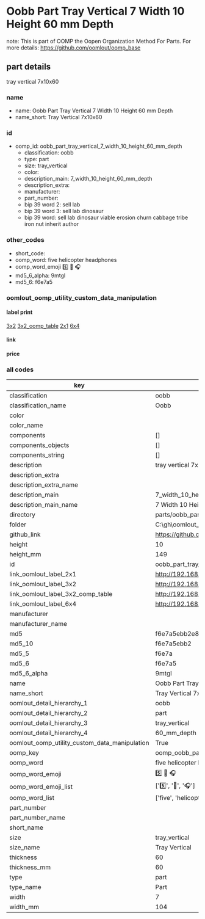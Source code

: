 # Oobb Part Tray Vertical 7 Width 10 Height 60 mm Depth  

note: This is part of OOMP the Oopen Organization Method For Parts. For more details: https://github.com/oomlout/oomp_base

##  part details
  



tray vertical 7x10x60



### name
* name: Oobb Part Tray Vertical 7 Width 10 Height 60 mm Depth
* name_short: Tray Vertical 7x10x60 
### id
* oomp_id: oobb_part_tray_vertical_7_width_10_height_60_mm_depth
  * classification: oobb
  * type: part
  * size: tray_vertical
  * color: 
  * description_main: 7_width_10_height_60_mm_depth
  * description_extra: 
  * manufacturer: 
  * part_number: 
  * bip 39 word 2: sell lab
  * bip 39 word 3: sell lab dinosaur
  * bip 39 word: sell lab dinosaur viable erosion churn cabbage tribe iron nut inherit author

### other_codes
* short_code: 
* oomp_word: five helicopter headphones
* oomp_word_emoji :five: :helicopter: :headphones:
* md5_6_alpha: 9mtgl
* md5_6: f6e7a5






### oomlout_oomp_utility_custom_data_manipulation
#### label print
[3x2](http://192.168.1.245:1112/?label=oomp%209mtgl)
[3x2_oomp_table](http://192.168.1.108:1112/?label=oomp%209mtgl)
[2x1](http://192.168.1.242:1112/?label=oomp%209mtgl)
[6x4](http://192.168.1.55:1112/?label=oomp%209mtgl)    

#### link

                              

#### price







### all codes 
| key | value |  
| --- | --- |  
| classification | oobb |  
| classification_name | Oobb |  
| color |  |  
| color_name |  |  
| components | [] |  
| components_objects | [] |  
| components_string | [] |  
| description | tray vertical 7x10x60 |  
| description_extra |  |  
| description_extra_name |  |  
| description_main | 7_width_10_height_60_mm_depth |  
| description_main_name | 7 Width 10 Height 60 mm Depth |  
| directory | parts/oobb_part_tray_vertical_7_width_10_height_60_mm_depth |  
| folder | C:\gh\oomlout_oobb_version_4_generated_parts\parts\oobb_part_tray_vertical_7_width_10_height_60_mm_depth |  
| github_link | https://github.com/oomlout/oomlout_oomp_part_src/tree/main/parts/oobb_part_tray_vertical_7_width_10_height_60_mm_depth |  
| height | 10 |  
| height_mm | 149 |  
| id | oobb_part_tray_vertical_7_width_10_height_60_mm_depth |  
| link_oomlout_label_2x1 | http://192.168.1.242:1112/?label=oomp%209mtgl |  
| link_oomlout_label_3x2 | http://192.168.1.245:1112/?label=oomp%209mtgl |  
| link_oomlout_label_3x2_oomp_table | http://192.168.1.108:1112/?label=oomp%209mtgl |  
| link_oomlout_label_6x4 | http://192.168.1.55:1112/?label=oomp%209mtgl |  
| manufacturer |  |  
| manufacturer_name |  |  
| md5 | f6e7a5ebb2e843f4a3265f347cdf061b |  
| md5_10 | f6e7a5ebb2 |  
| md5_5 | f6e7a |  
| md5_6 | f6e7a5 |  
| md5_6_alpha | 9mtgl |  
| name | Oobb Part Tray Vertical 7 Width 10 Height 60 mm Depth |  
| name_short | Tray Vertical 7x10x60  |  
| oomlout_detail_hierarchy_1 | oobb |  
| oomlout_detail_hierarchy_2 | part |  
| oomlout_detail_hierarchy_3 | tray_vertical |  
| oomlout_detail_hierarchy_4 | 60_mm_depth |  
| oomlout_oomp_utility_custom_data_manipulation | True |  
| oomp_key | oomp_oobb_part_tray_vertical_7_width_10_height_60_mm_depth |  
| oomp_word | five helicopter headphones |  
| oomp_word_emoji | :five: :helicopter: :headphones: |  
| oomp_word_emoji_list | [':five:', ':helicopter:', ':headphones:'] |  
| oomp_word_list | ['five', 'helicopter', 'headphones'] |  
| part_number |  |  
| part_number_name |  |  
| short_name |  |  
| size | tray_vertical |  
| size_name | Tray Vertical |  
| thickness | 60 |  
| thickness_mm | 60 |  
| type | part |  
| type_name | Part |  
| width | 7 |  
| width_mm | 104 |  
